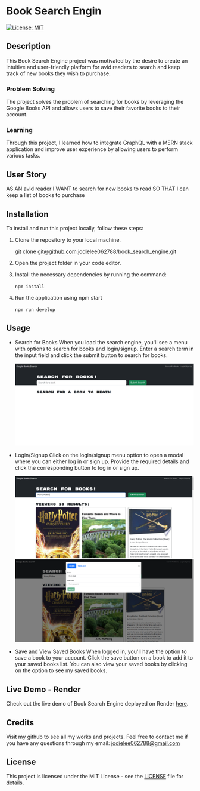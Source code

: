 # Book Search Engin

[![License: MIT](https://img.shields.io/badge/License-MIT-yellow.svg)](https://opensource.org/licenses/MIT)

## Description

This Book Search Engine project was motivated by the desire to create an intuitive and user-friendly platform for avid readers to search and keep track of new books they wish to purchase. 

### Problem Solving

The project solves the problem of searching for books by leveraging the Google Books API and allows users to save their favorite books to their account. 

### Learning

 Through this project, I learned how to integrate GraphQL with a MERN stack application and improve user experience by allowing users to perform various tasks.

## User Story

   AS AN avid reader
    I WANT to search for new books to read
    SO THAT I can keep a list of books to purchase

## Installation

To install and run this project locally, follow these steps:

1. Clone the repository to your local machine.
    
    git clone git@github.com:jodielee062788/book_search_engine.git

2. Open the project folder in your code editor.

3. Install the necessary dependencies by running the command:

    ```npm install```
    
4. Run the application using npm start

    ```npm run develop```
    
## Usage

- Search for Books
When you load the search engine, you'll see a menu with options to search for books and login/signup. Enter a search term in the input field and click the submit button to search for books.

   ![Screenshot of Games Blog Homepage](./assets/img/1.png)

- Login/Signup
Click on the login/signup menu option to open a modal where you can either log in or sign up. Provide the required details and click the corresponding button to log in or sign up.

   ![Screenshot of Games Blog Homepage](./assets/img/2.png)
   ![Screenshot of Games Blog Homepage](./assets/img/3.png)

- Save and View Saved Books
When logged in, you'll have the option to save a book to your account. Click the save button on a book to add it to your saved books list. You can also view your saved books by clicking on the option to see my saved books.

## Live Demo - Render

Check out the live demo of Book Search Engine deployed on Render [here]().

## Credits

Visit my github to see all my works and projects. Feel free to contact me if you have any questions through my email: jodielee062788@gmail.com

## License
This project is licensed under the MIT License - see the [LICENSE](./LICENSE) file for details.





